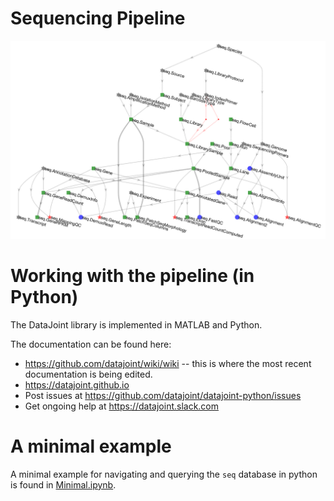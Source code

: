 # Sequencing Pipeline
![seq ERD](erd.png)

# Working with the pipeline (in Python)
The DataJoint library is implemented in MATLAB and Python.  

The documentation can be found here:
* https://github.com/datajoint/wiki/wiki -- this is where the most recent documentation is being edited.
* https://datajoint.github.io
* Post issues at https://github.com/datajoint/datajoint-python/issues
* Get ongoing help at https://datajoint.slack.com

# A minimal example
A minimal example for navigating and querying the `seq` database in python is found in [Minimal.ipynb](http://nbviewer.jupyter.org/github/atlab/seq/blob/master/notebooks/Minimal.ipynb).
